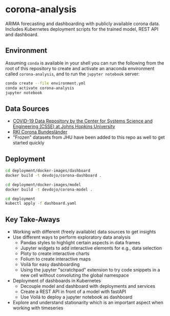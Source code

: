# corona-analysis

ARIMA forecasting and dashboarding with publicly available corona data. Includes Kubernetes deployment scripts for the trained model, REST API and dashboard.

## Environment
Assuming `conda` is available in your shell you can run the following from the root of this repository to create and activate an anaconda environment called `corona-analysis`, and to run the `jupyter notebook` server:
```sh
conda create --file environment.yml
conda activate corona-analysis
jupyter notebook
```

## Data Sources
* [COVID-19 Data Repository by the Center for Systems Science and Engineering (CSSE) at Johns Hopkins University](https://github.com/CSSEGISandData/COVID-19#covid-19-data-repository-by-the-center-for-systems-science-and-engineering-csse-at-johns-hopkins-university)
* [RKI Corona Bundesländer](https://npgeo-corona-npgeo-de.hub.arcgis.com/datasets/ef4b445a53c1406892257fe63129a8ea_0/data)
* "Frozen" datasets from JHU have been added to this repo as well to get started quickly

## Deployment
```sh
cd deployment/docker-images/dashboard
docker build -t devdojo/corona-dashboard .

cd deployment/docker-images/model
docker build -t devdojo/corona-model .

cd deployment
kubectl apply -f dashboard.yaml
```

## Key Take-Aways
* Working with different (freely available) data sources to get insights
* Use different ways to perform exploratory data analysis
  * Pandas styles to highlight certain aspects in data frames
  * Jupyter widgets to add interactive elements for e.g., data selection
  * Ploty to create interactive charts
  * Folium to create interactive maps
  * Voilá for easy dashboarding
  * Using the jupyter "scratchpad" extension to try code snippets in a new cell without convoluting the global namespace
* Deployment of dashboards in Kubernetes
  * Decouple model and dashboard with deployments and services
  * Create a REST API in front of a model with fastAPI
  * Use Voilá to deploy a jupyter notebook as dashboard
* Explore and understand stationarity which is an important aspect when working with timeseries
